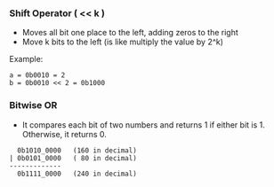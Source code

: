 ### Shift Operator ( << k )

- Moves all bit one place to the left, adding zeros to the right
- Move k bits to the left (is like multiply the value by 2^k)

 Example:
```
a = 0b0010 = 2
b = 0b0010 << 2 = 0b1000
```

### Bitwise OR
 - It compares each bit of two numbers and returns 1 if either bit is 1. Otherwise, it returns 0.

```
  0b1010_0000   (160 in decimal)
| 0b0101_0000   ( 80 in decimal)
-------------
  0b1111_0000   (240 in decimal)
```